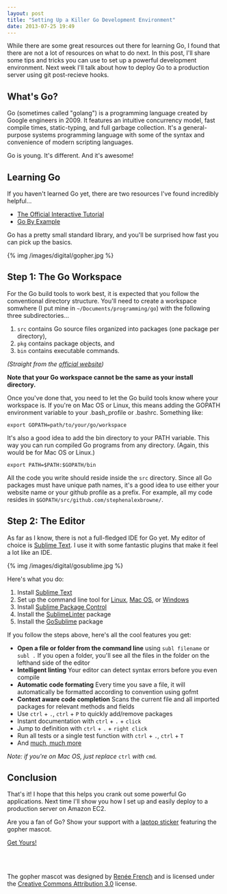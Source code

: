 ```yaml
---
layout: post
title: "Setting Up a Killer Go Development Environment"
date: 2013-07-25 19:49
---
```


While there are some great resources out there for learning Go, I found that there are not a lot
of resources on what to do next. In this post, I'll share some tips and tricks you can use to set
up a powerful development environment. Next week I'll talk about how to deploy Go to a production
server using git post-recieve hooks.

## What's Go?

Go (sometimes called "golang") is a programming language created by Google engineers in 2009.
It features an intuitive concurrency model, fast compile times, static-typing, and full garbage collection.
It's a general-purpose systems programming language with some of the syntax and convenience of modern scripting
languages.

Go is young. It's different. And it's awesome!


## Learning Go

If you haven't learned Go yet, there are two resources I've found incredibly helpful...
   
- [The Official Interactive Tutorial](http://tour.golang.org/#1)
- [Go By Example](https://gobyexample.com/)

Go has a pretty small standard library, and you'll be surprised how fast you can pick up the basics.

{% img /images/digital/gopher.jpg %}

## Step 1: The Go Workspace

For the Go build tools to work best, it is expected that you follow the conventional directory
structure. You'll need to create a workspace somwhere (I put mine in `~/Documents/programming/go`) with the
following three subdirectories...

1. `src` contains Go source files organized into packages (one package per directory),
2. `pkg` contains package objects, and
3. `bin` contains executable commands.

*(Straight from the [official website](http://golang.org/doc/code.html))*

**Note that your Go workspace cannot be the same as your install directory.**

Once you've done that, you need to let the Go build tools know where your workspace is. If you're on Mac OS or
Linux, this means adding the GOPATH environment variable to your .bash_profile or .bashrc. Something like:

    export GOPATH=path/to/your/go/workspace

It's also a good idea to add the bin directory to your PATH variable. This way you can run compiled Go programs
from any directory. (Again, this would be for Mac OS or Linux.)

    export PATH=$PATH:$GOPATH/bin

All the code you write should reside inside the `src` directory. Since all Go packages must have unique path names,
it's a good idea to use either your website name or your github profile as a prefix. For example, all my code resides
in `$GOPATH/src/github.com/stephenalexbrowne/`.


## Step 2: The Editor

As far as I know, there is not a full-fledged IDE for Go yet. My editor of choice is
[Sublime Text](http://www.sublimetext.com/). I use it with some fantastic plugins that make
it feel a lot like an IDE.

{% img /images/digital/gosublime.jpg %}

Here's what you do:

1. Install [Sublime Text](http://www.sublimetext.com/2)
2. Set up the command line tool for [Linux](http://docs.sublimetext.info/en/latest/getting_started/install.html#linux), [Mac OS](http://www.sublimetext.com/docs/2/osx_command_line.html), or [Windows](http://stackoverflow.com/questions/9440639/sublime-text-from-command-line-win7)
3. Install [Sublime Package Control](http://wbond.net/sublime_packages/package_control)
4. Install the [SublimeLinter](https://github.com/SublimeLinter/SublimeLinter) package
5. Install the [GoSublime](https://github.com/DisposaBoy/GoSublime) package

If you follow the steps above, here's all the cool features you get:

- **Open a file or folder from the command line** using `subl filename` or `subl .` If you open a folder, you'll see all the files in the folder on the lefthand side of the editor
- **Intelligent linting** Your editor can detect syntax errors before you even compile
- **Automatic code formating** Every time you save a file, it will automatically be formatted
  according to convention using gofmt
- **Context aware code completion** Scans the current file and all imported packages for
  relevant methods and fields
- Use `ctrl` + `.`, `ctrl` + `P` to quickly add/remove packages
- Instant documentation with `ctrl` + `.` + `click`
- Jump to definition with `ctrl` + `.` + `right click`
- Run all tests or a single test function with `ctrl` + `.`, `ctrl` + `T`
- And [much, much more](https://github.com/DisposaBoy/GoSublime/blob/master/USAGE.md)

*Note: if you're on Mac OS, just replace* `ctrl` *with* `cmd`*.*

## Conclusion

That's it! I hope that this helps you crank out some powerful Go applications. Next time I'll show you how I 
set up and easily deploy to a production server on Amazon EC2.

Are you a fan of Go? Show your support with a [laptop sticker](https://golangstickers.herokuapp.com/)
featuring the gopher mascot.

<a href="https://golangstickers.herokuapp.com/" class="btn btn-blue btn-large center">Get Yours!</a>

<br/>
<br/>

<span class="small">The gopher mascot was designed by [Renée French](http://reneefrench.blogspot.com/)
and is licensed under the [Creative Commons Attribution 3.0](http://creativecommons.org/licenses/by/3.0/) license.
</span>


